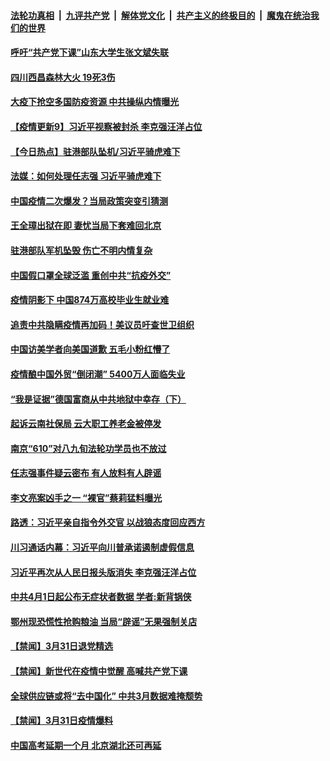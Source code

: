 ####  [法轮功真相](../../../../basic/blob/master/README.md?t=04012031) &nbsp;|&nbsp; [九评共产党](../../../../9ping.md/blob/master/README.md?t=04012031) &nbsp;|&nbsp; [解体党文化](../../../../jtdwh.md/blob/master/README.md?t=04012031)  &nbsp;|&nbsp; [共产主义的终极目的](../../../../gczydzjmd.md/blob/master/README.md?t=04012031) &nbsp;|&nbsp; [魔鬼在统治我们的世界](../../../../mgztzwmdsj.md/blob/master/README.md?t=04012031) 

#### [呼吁“共产党下课”山东大学生张文斌失联](../pages/prog204/a102813356.md?t=04012031) 

#### [四川西昌森林大火 19死3伤](../pages/prog204/a102813375.md?t=04012031) 

#### [大疫下抢空多国防疫资源 中共操纵内情曝光](../pages/prog204/a102813364.md?t=04012031) 

#### [【疫情更新9】习近平视察被封杀 李克强汪洋占位](../pages/prog204/a102811401.md?t=04012031) 

#### [【今日热点】驻港部队坠机/习近平骑虎难下](../pages/prog204/a102813332.md?t=04012031) 

#### [法媒：如何处理任志强 习近平骑虎难下](../pages/prog204/a102813297.md?t=04012031) 

#### [中国疫情二次爆发？当局政策突变引猜测](../pages/prog204/a102813285.md?t=04012031) 

#### [王全璋出狱在即 妻忧当局下套难回北京](../pages/prog204/a102813262.md?t=04012031) 

#### [驻港部队军机坠毁 伤亡不明内情复杂](../pages/prog204/a102813248.md?t=04012031) 

#### [中国假口罩全球泛滥 重创中共“抗疫外交”](../pages/prog204/a102813222.md?t=04012031) 

#### [疫情阴影下 中国874万高校毕业生就业难](../pages/prog204/a102813224.md?t=04012031) 

#### [追责中共隐瞒疫情再加码！美议员吁查世卫组织](../pages/prog204/a102813221.md?t=04012031) 

#### [中国访美学者向美国道歉 五毛小粉红懵了](../pages/prog204/a102813193.md?t=04012031) 

#### [疫情酿中国外贸“倒闭潮” 5400万人面临失业](../pages/prog204/a102813136.md?t=04012031) 

#### [“我是证据”德国富商从中共地狱中幸存（下）](../pages/prog204/a102813191.md?t=04012031) 

#### [起诉云南社保局 云大职工养老金被停发](../pages/prog204/a102813171.md?t=04012031) 

#### [南京“610”对八九旬法轮功学员也不放过](../pages/prog204/a102813146.md?t=04012031) 

#### [任志强事件疑云密布 有人放料有人辟谣](../pages/prog204/a102813107.md?t=04012031) 

#### [李文亮案凶手之一 “裸官”蔡莉猛料曝光](../pages/prog204/a102813064.md?t=04012031) 

#### [路透：习近平亲自指令外交官 以战狼态度回应西方](../pages/prog204/a102813047.md?t=04012031) 

#### [川习通话内幕：习近平向川普承诺遏制虚假信息](../pages/prog204/a102813037.md?t=04012031) 

#### [习近平再次从人民日报头版消失 李克强汪洋占位](../pages/prog204/a102813010.md?t=04012031) 

#### [中共4月1日起公布无症状者数据  学者:新背锅侠](../pages/prog204/a102812935.md?t=04012031) 


#### [鄂州现恐慌性抢购粮油  当局“辟谣”无果强制关店](../pages/prog204/a102812799.md?t=04012031) 

#### [【禁闻】3月31日退党精选](../pages/prog204/a102812953.md?t=04012031) 

#### [【禁闻】新世代在疫情中觉醒 高喊共产党下课](../pages/prog204/a102812933.md?t=04012031) 

#### [全球供应链或将“去中国化” 中共3月数据难掩颓势](../pages/prog204/a102812883.md?t=04012031) 

#### [【禁闻】3月31日疫情爆料](../pages/prog204/a102812916.md?t=04012031) 

#### [中国高考延期一个月 北京湖北还可再延](../pages/prog204/a102812837.md?t=04012031) 

